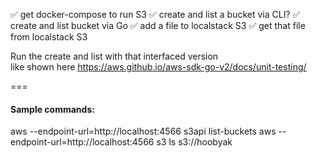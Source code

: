 ✅ get docker-compose to run S3
✅ create and list a bucket via CLI?
✅ create and list bucket via Go 
✅ add a file to localstack S3
✅ get that file from localstack S3

Run the create and list with that interfaced version  
like shown here https://aws.github.io/aws-sdk-go-v2/docs/unit-testing/

===

#### Sample commands:
aws --endpoint-url=http://localhost:4566 s3api list-buckets
aws --endpoint-url=http://localhost:4566 s3 ls s3://hoobyak
